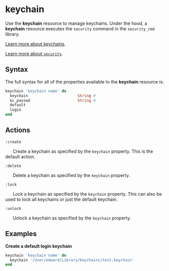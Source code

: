 keychain
=========

Use the **keychain** resource to manage keychains.
Under the hood, a **keychain** resource executes the `security`
command in the `security_cmd` library.

[Learn more about keychains](https://support.apple.com/kb/PH20093?locale=en_US).

[Learn more about `security`](https://developer.apple.com/legacy/library/documentation/Darwin/Reference/ManPages/man1/security.1.html).

Syntax
------

The full syntax for all of the properties available to the **keychain** resource
is:

```ruby
keychain 'keychain name' do
  keychain                      String # 
  kc_passwd                     String # 
  default                      
  login
end
```

Actions
-------

`:create`

&nbsp;&nbsp;&nbsp;&nbsp;&nbsp;&nbsp;Create a keychain as specified by
the `keychain` property. This is the default action.

`:delete`

&nbsp;&nbsp;&nbsp;&nbsp;&nbsp;&nbsp;Delete a keychain as specified by
the `keychain` property. 

`:lock`

&nbsp;&nbsp;&nbsp;&nbsp;&nbsp;&nbsp;Lock a keychain as specified by
the `keychain` property. This can also be used to lock all keychains or 
just the default keychain.

`:unlock`

&nbsp;&nbsp;&nbsp;&nbsp;&nbsp;&nbsp;Unlock a keychain as specified by
the `keychain` property. 



Examples
--------

**Create a default login keychain**

```ruby
keychain 'keychain name' do
  keychain '/User/edward/Library/Keychains/test.keychain'
end
```